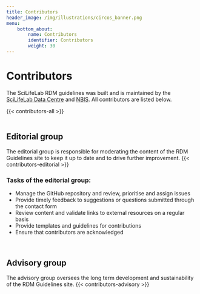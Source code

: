 ```yaml
---
title: Contributors
header_image: /img/illustrations/circos_banner.png
menu:
    bottom_about:
        name: Contributors
        identifier: Contributors
        weight: 30
---
```

# Contributors

The SciLifeLab RDM guidelines was built and is maintained by the <a href="https://scilifelab.se/data" target="_blank">SciLifeLab Data Centre</a> and <a href="https://nbis.se" target="_blank">NBIS</a>. All contributors are listed below.

{{< contributors-all >}}
<br>
<br>

## Editorial group
The editorial group is responsible for moderating the content of the RDM Guidelines site to keep it up to date and to drive further improvement.
{{< contributors-editorial >}}

### Tasks of the editorial group:
* Manage the GitHub repository and review, prioritise and assign issues
* Provide timely feedback to suggestions or questions submitted through the contact form
* Review content and validate links to external resources on a regular basis
* Provide templates and guidelines for contributions
* Ensure that contributors are acknowledged

<br>

## Advisory group
The advisory group oversees the long term development and sustainability of the RDM Guidelines site.
{{< contributors-advisory >}}
